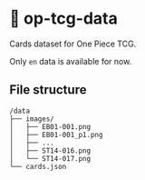 # 👒 op-tcg-data

Cards dataset for One Piece TCG.

Only `en` data is available for now.

## File structure

```
/data
├── images/
│   ├── EB01-001.png
│   ├── EB01-001_p1.png
│   ├── ...
│   ├── ST14-016.png
│   └── ST14-017.png
└── cards.json
```
